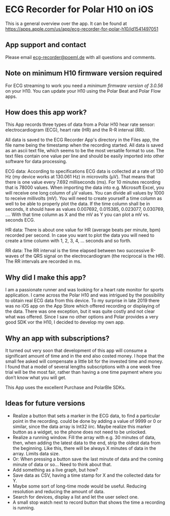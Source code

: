 # ECG Recorder for Polar H10 on iOS

This is a general overview over the app.
It can be found at
https://apps.apple.com/us/app/ecg-recorder-for-polar-h10/id1541497051

## App support and contact ##

Please email ecg-recorder@poeml.de with all questions and comments.

## Note on minimum H10 firmware version required

For ECG streaming to work you need a *minimum firmware version of 3.0.56* on your H10. You can update your H10 using the Polar Beat and Polar Flow apps.

## How does this app work?

This App records three types of data from a Polar H10 hear rate sensor: electrocardiogram (ECG), heart rate (HR) and the R-R interval (RR).

All data is saved to the ECG Recorder App's directory in the Files app, the file name being the timestamp when the recording started. All data is saved as an ascii text file, which seems to be the most versatile format to use. The text files contain one value per line and should be easily imported into other software for data processing.

ECG data: According to specifications ECG data is collected at a rate of 130 Hz (my device works at 130.061 Hz) in microvolts (µV). That means that there is one value every 7.692 milliseconds (ms). For 10 minutes recording that is 78000 values. When importing the data into e.g. Microsoft Excel, you will receive one long column of µV values. You can divide all values by 1000 to receive millivolts (mV). You will need to create yourself a time column as well to be able to properly plot the data. If the time column shall be in seconds, it should have as values 0.007692, 0.015385, 0.023077, 0.030769, …. With that time column as X and the mV as Y you can plot a mV vs. seconds ECG.

HR data: There is about one value for HR (average beats per minute, bpm) recorded per second. In case you want to plot the data you will need to create a time column with 1, 2, 3, 4, … seconds and so forth.

RR data: The RR interval is the time elapsed between two successive R-waves of the QRS signal on the electrocardiogram (the reciprocal is the HR). The RR intervals are recorded in ms.

## Why did I make this app?

I am a passionate runner and was looking for a heart rate monitor for sports application. I came across the Polar H10 and was intrigued by the possibility to obtain real ECG data from this device. To my surprise in late 2019 there was no iOS app on the App Store which offered recording or displaying of the data. There was one exception, but it was quite costly and not clear what was offered. Since I saw no other options and Polar provides a very good SDK vor the H10, I decided to develop my own app.

## Why an app with subscriptions?

It turned out very soon that development of this app will consume a significant amount of time and in the end also costed money. I hope that the small fee asked will compensate a little bit for the invested time and money. I found that a model of several lengths subscriptions with a one week free trial will be the most fair, rather than having a one time payment where you don’t know what you will get.

This App uses the excellent Purchase and PolarBle SDKs.

## Ideas for future versions

* Realize a button that sets a marker in the ECG data, to find a particular point in the recording. could be done by adding a value of 9999 or 0 or similar, since the data array is Int32 iirc. Maybe realize this marker button as a widget, so the phone does not need to be unlocked.
* Realize a running window. Fill the array with e.g. 30 minutes of data, then, when adding the latest data to the end, strip the oldest data from the beginning. Like this, there will be always X minutes of data in the array. Limits data size.
* Or: When pressing a button save the last minute of data and the coming minute of data or so... Need to think about that.
* Add something as a live graph, but how?
* Save data as CSV, having a time stamp for X and the collected data for Y.
* Maybe some sort of long-time mode would be useful. Reducing resolution and reducing the amount of data.
* Search for devices, display a list and let the user select one.
* A small stop watch next to record button that shows the time a recording is running.

